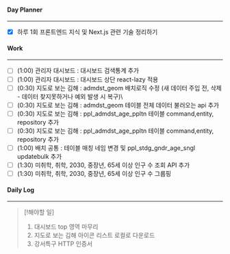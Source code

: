 
#### Day Planner
---
- [x] 하루 1회 프론트엔드 지식 및 Next.js 관련 기술 정리하기


#### Work
---
- [ ] (1:00) 관리자 대시보드 : 대시보드 검색통계 추가
- [ ] (1:00) 관리자 대시보드 : 대시보드 상단 react-lazy 적용
- [ ] (0:30) 지도로 보는 김해 : admdst_geom 배치로직 수정 (새 데이터 주입 전, 삭제 - 데이터 찾지못하거나 예외 발생 시 복구)\
- [ ] (0:30) 지도로 보는 김해 : admdst_geom 테이블 전체 데이터 불러오는 api 추가
- [ ] (0:30) 지도로 보는 김해 : ppl_admdst_age_ppltn  테이블 command,entity, repository 추가
- [ ] (0:30) 지도로 보는 김해 : ppl_admdst_age_ppltn  테이블 command,entity, repository 추가
- [ ] (1:00) 배치 공통 : 테이블 매칭 네임 변경 및 ppl_stdg_gndr_age_sngl updatebulk 추가
- [ ] (1:30) 미취학, 취학, 2030, 중장년, 65세 이상 인구 수 조회 API 추가
- [ ] (1:30) 미취학, 취학, 2030, 중장년, 65세 이상 인구 수 그룹핑

#### Daily Log
---
> [!해야할 일]
> 1. 대시보드 top 영역 마무리
> 2. 지도로 보는 김해 아이콘 리스트 로컬로 다운로드
> 3. 강서특구 HTTP 인증서



